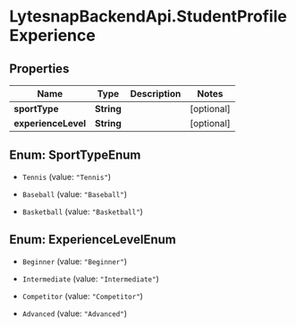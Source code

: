 # LytesnapBackendApi.StudentProfileExperience

## Properties

Name | Type | Description | Notes
------------ | ------------- | ------------- | -------------
**sportType** | **String** |  | [optional] 
**experienceLevel** | **String** |  | [optional] 



## Enum: SportTypeEnum


* `Tennis` (value: `"Tennis"`)

* `Baseball` (value: `"Baseball"`)

* `Basketball` (value: `"Basketball"`)





## Enum: ExperienceLevelEnum


* `Beginner` (value: `"Beginner"`)

* `Intermediate` (value: `"Intermediate"`)

* `Competitor` (value: `"Competitor"`)

* `Advanced` (value: `"Advanced"`)




